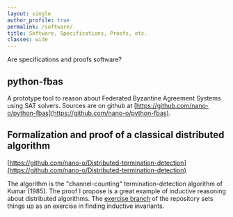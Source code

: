 ```yaml
---
layout: single
author_profile: true
permalink: /software/
title: Software, Specifications, Proofs, etc.
classes: wide
---
```


Are specifications and proofs software?

## python-fbas

A prototype tool to reason about Federated Byzantine Agreement Systems using SAT solvers.
Sources are on github at [https://github.com/nano-o/python-fbas](https://github.com/nano-o/python-fbas).

## Formalization and proof of a classical distributed algorithm

[https://github.com/nano-o/Distributed-termination-detection](https://github.com/nano-o/Distributed-termination-detection)

The algorithm is the "channel-counting" termination-detection algorithm of Kumar (1985).
The proof I propose is a great example of inductive reasoning about distributed algorithms.
The [exercise branch](https://github.com/nano-o/Distributed-termination-detection/tree/exercise) of the repository sets things up as an exercise in finding inductive invariants.
